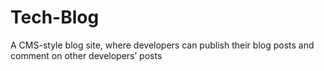 # Tech-Blog
A CMS-style blog site, where developers can publish their blog posts and comment on other developers’ posts
